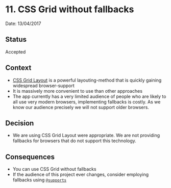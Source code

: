 # 11. CSS Grid without fallbacks

Date: 13/04/2017

## Status

Accepted

## Context

* [CSS Grid Layout](https://developer.mozilla.org/en/docs/Web/CSS/CSS_Grid_Layout) is a powerful layouting-method that
is quickly gaining widespread browser-support
* It is massively more convenient to use than other approaches
* The app currently has a very limited audience of people who are likely to all use very modern browsers, implementing
 fallbacks is costly. As we know our audience precisely we will not support older browsers.

## Decision

* We are using CSS Grid Layout were appropriate. We are not providing fallbacks for browsers that do not support this
technology.

## Consequences

* You can use CSS Grid without fallbacks
* If the audience of this project ever changes, consider employing fallbacks using [`@supports`](https://developer.mozilla.org/en/docs/Web/CSS/@supports)
